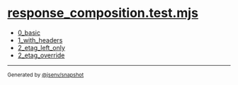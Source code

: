 # [response_composition.test.mjs](../response_composition.test.mjs)


- [0_basic](0_basic/0_basic.md)
- [1_with_headers](1_with_headers/1_with_headers.md)
- [2_etag_left_only](2_etag_left_only/2_etag_left_only.md)
- [2_etag_override](2_etag_override/2_etag_override.md)

---

<sub>
  Generated by <a href="https://github.com/jsenv/core/tree/main/packages/tooling/snapshot">@jsenv/snapshot</a>
</sub>
